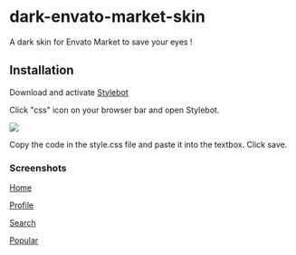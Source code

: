 # dark-envato-market-skin
A dark skin for Envato Market to save your eyes !

<h2>Installation</h2>


<p>Download and activate <a href="https://chrome.google.com/webstore/detail/stylebot/oiaejidbmkiecgbjeifoejpgmdaleoha" target="_blank">Stylebot</a></p>

<p>Click "css" icon on your browser bar and open Stylebot.</p>

<p><img src="https://cdn.pbrd.co/images/2iH7u0K9.png" /></p>

<p>Copy the code in the style.css file and paste it into the textbox. Click save.</p>

<h3>Screenshots</h3>

<a href="http://pasteboard.co/2iGdKigj.png" target="_blank">Home</a>

<a href="http://pasteboard.co/2iGnsAZk.png" target="_blank">Profile</a>

<a href="http://pasteboard.co/2iGpSpv5.png" target="_blank">Search</a>

<a href="http://pasteboard.co/2iGrYXrB.png" target="_blank">Popular</a>
